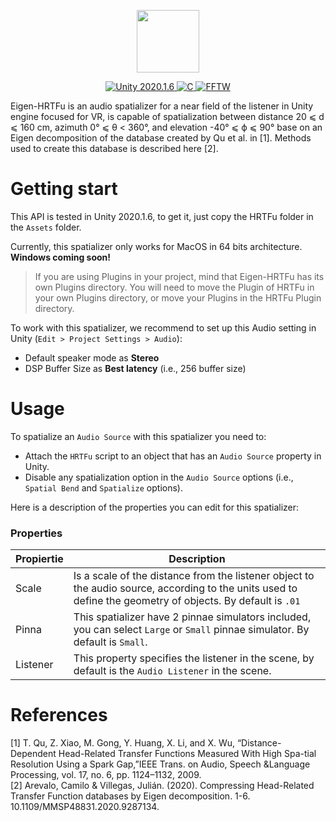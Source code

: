 <p  align="center">  <img  src="https://alguien14.github.io/HRTFu.png"  width="100"/>  </p>
<p  align="center">
  <a  href="https://unity3d.com/es/unity"  target="_blank">
    <img  src="https://img.shields.io/badge/Unity-2020.1.6-blue.svg"  alt="Unity 2020.1.6">
  </a>
  <a  href="#"  target="_blank">
    <img  src="https://img.shields.io/badge/Plugin-C-green.svg"  alt="C">
  </a>
  <a  href="http://www.fftw.org/"  target="_blank">
    <img  src="https://img.shields.io/badge/Library-FFTW-red.svg"  alt="FFTW">
  </a>
</p>

Eigen-HRTFu is an audio spatializer for a near field of the listener in Unity engine focused for VR, is capable of spatialization between distance 20 ⩽ d ⩽ 160 cm, azimuth 0° ⩽ θ < 360°, and elevation -40° ⩽ ϕ ⩽ 90° base on an Eigen decomposition of the database created by Qu et al. in [1]. Methods used to create this database is described here [2].

# Getting start

This API is tested in Unity 2020.1.6, to get it, just copy the HRTFu folder in the `Assets` folder.

Currently, this spatializer only works for MacOS in 64 bits architecture. **Windows coming soon!**

>If you are using Plugins in your project, mind that Eigen-HRTFu has its own Plugins directory. You will need to move the Plugin of HRTFu in your own Plugins directory, or move your Plugins in the HRTFu Plugin directory.

To work with this spatializer, we recommend to set up this Audio setting in Unity (`Edit > Project Settings > Audio`):

* Default speaker mode as **Stereo**
* DSP Buffer Size as **Best latency** (i.e., 256 buffer size)

# Usage

To spatialize an `Audio Source` with this spatializer you need to:
* Attach the `HRTFu` script to an object that has an `Audio Source` property in Unity.
* Disable any spatialization option in the `Audio Source` options (i.e., `Spatial Bend` and `Spatialize` options).

Here is a description of the properties you can edit for this spatializer:

### Properties

|Propiertie |Description
|-------------------------------|-----------------------------|
|Scale | Is a scale of the distance from the listener object to the audio source, according to the units used to define the geometry of objects. By default is `.01`|
|Pinna | This spatializer have 2 pinnae simulators included, you can select `Large` or `Small` pinnae simulator. By default is `Small`.|
|Listener | This property specifies the listener in the scene, by default is the `Audio Listener` in the scene.|

# References
  [1] T.  Qu,  Z.  Xiao,  M.  Gong,  Y.  Huang,  X.  Li,  and  X.  Wu,  “Distance-Dependent Head-Related Transfer Functions Measured With High Spa-tial  Resolution  Using  a  Spark  Gap,”IEEE Trans. on Audio, Speech &Language Processing, vol. 17, no. 6, pp. 1124–1132, 2009.\
  [2] Arevalo, Camilo & Villegas, Julián. (2020). Compressing Head-Related Transfer Function databases by Eigen decomposition. 1-6. 10.1109/MMSP48831.2020.9287134. 

